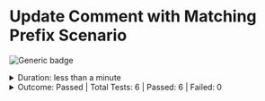 # Update Comment with Matching Prefix Scenario

![Generic badge](https://img.shields.io/badge/6/6-PASSED-brightgreen.svg)
<details>
  <summary>Duration: less than a minute</summary>
  <table>
    <tr>
      <th>Start:</th>
      <td><code>2024-02-27 20:25:44.651 UTC</code></td>
    </tr>
    <tr>
      <th>Finish:</th>
      <td><code>2024-02-27 20:26:27.991 UTC</code></td>
    </tr>
  </table>
</details>
<details>
  <summary>Outcome: Passed | Total Tests: 6 | Passed: 6 | Failed: 0</summary>
  <table>
    <tr>
      <th>Total Test Suites:</th>
      <td>5</td>
    </tr>
    <tr>
      <th>Total Tests:</th>
      <td>6</td>
    </tr>
    <tr>
      <th>Total Tests Registered:</th>
      <td>6</td>
    </tr>
    <tr>
      <th>Failed Tests:</th>
      <td>0</td>
    </tr>
    <tr>
      <th>Passed Tests:</th>
      <td>6</td>
    </tr>
    <tr>
      <th>Passed Percentage:</th>
      <td>100%</td>
    </tr>
  </table>
</details>
